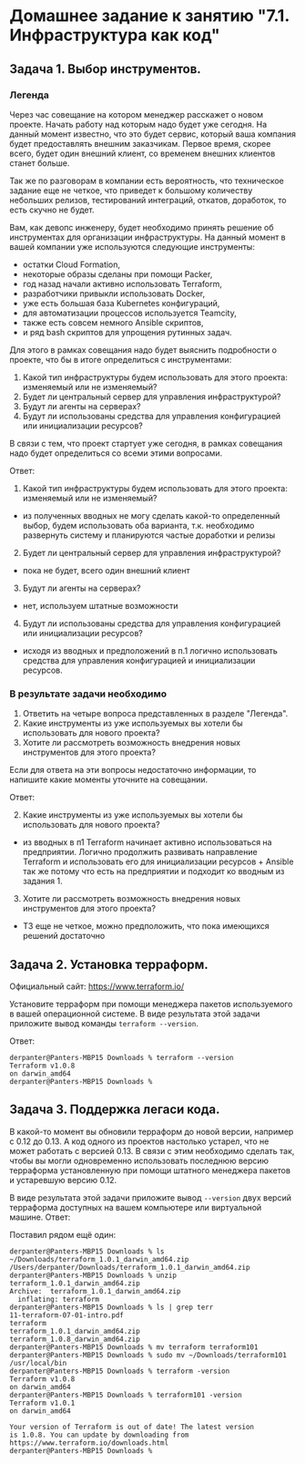 # Домашнее задание к занятию "7.1. Инфраструктура как код"

## Задача 1. Выбор инструментов. 
 
### Легенда
 
Через час совещание на котором менеджер расскажет о новом проекте. Начать работу над которым надо 
будет уже сегодня. 
На данный момент известно, что это будет сервис, который ваша компания будет предоставлять внешним заказчикам.
Первое время, скорее всего, будет один внешний клиент, со временем внешних клиентов станет больше.

Так же по разговорам в компании есть вероятность, что техническое задание еще не четкое, что приведет к большому
количеству небольших релизов, тестирований интеграций, откатов, доработок, то есть скучно не будет.  
   
Вам, как девопс инженеру, будет необходимо принять решение об инструментах для организации инфраструктуры.
На данный момент в вашей компании уже используются следующие инструменты: 
- остатки Сloud Formation, 
- некоторые образы сделаны при помощи Packer,
- год назад начали активно использовать Terraform, 
- разработчики привыкли использовать Docker, 
- уже есть большая база Kubernetes конфигураций, 
- для автоматизации процессов используется Teamcity, 
- также есть совсем немного Ansible скриптов, 
- и ряд bash скриптов для упрощения рутинных задач.  

Для этого в рамках совещания надо будет выяснить подробности о проекте, что бы в итоге определиться с инструментами:

1. Какой тип инфраструктуры будем использовать для этого проекта: изменяемый или не изменяемый?
2. Будет ли центральный сервер для управления инфраструктурой?
3. Будут ли агенты на серверах?
4. Будут ли использованы средства для управления конфигурацией или инициализации ресурсов? 
 
В связи с тем, что проект стартует уже сегодня, в рамках совещания надо будет определиться со всеми этими вопросами.

Ответ:
1. Какой тип инфраструктуры будем использовать для этого проекта: изменяемый или не изменяемый?
 - из полученных вводных не могу сделать какой-то определенный выбор, будем использовать оба варианта, т.к. необходимо развернуть систему и планируются частые доработки и релизы

2. Будет ли центральный сервер для управления инфраструктурой?
- пока не будет, всего один внешний клиент

3. Будут ли агенты на серверах?
- нет, используем штатные возможности


4. Будут ли использованы средства для управления конфигурацией или инициализации ресурсов? 
- исходя из вводных и предположений в п.1 логично использовать средства для управления конфигурацией и инициализации ресурсов.



### В результате задачи необходимо

1. Ответить на четыре вопроса представленных в разделе "Легенда". 
2. Какие инструменты из уже используемых вы хотели бы использовать для нового проекта? 
3. Хотите ли рассмотреть возможность внедрения новых инструментов для этого проекта? 

Если для ответа на эти вопросы недостаточно информации, то напишите какие моменты уточните на совещании.


Ответ:

2. Какие инструменты из уже используемых вы хотели бы использовать для нового проекта? 

- из вводных в п1 Terraform начинает активно использоваться на предприятии. Логично продолжить развивать направление Terraform и использовать его для инициализации ресурсов + Ansible так же потому что есть на предприятии и подходит ко вводным из задания 1.


3. Хотите ли рассмотреть возможность внедрения новых инструментов для этого проекта? 
- ТЗ еще не четкое, можно предположить, что пока имеющихся решений достаточно


## Задача 2. Установка терраформ. 

Официальный сайт: https://www.terraform.io/

Установите терраформ при помощи менеджера пакетов используемого в вашей операционной системе.
В виде результата этой задачи приложите вывод команды `terraform --version`.


Ответ:
```
derpanter@Panters-MBP15 Downloads % terraform --version
Terraform v1.0.8
on darwin_amd64
derpanter@Panters-MBP15 Downloads %
```




## Задача 3. Поддержка легаси кода. 

В какой-то момент вы обновили терраформ до новой версии, например с 0.12 до 0.13. 
А код одного из проектов настолько устарел, что не может работать с версией 0.13. 
В связи с этим необходимо сделать так, чтобы вы могли одновременно использовать последнюю версию терраформа установленную при помощи
штатного менеджера пакетов и устаревшую версию 0.12. 

В виде результата этой задачи приложите вывод `--version` двух версий терраформа доступных на вашем компьютере 
или виртуальной машине.
Ответ:

Поставил рядом ещё один:
```
derpanter@Panters-MBP15 Downloads % ls ~/Downloads/terraform_1.0.1_darwin_amd64.zip
/Users/derpanter/Downloads/terraform_1.0.1_darwin_amd64.zip
derpanter@Panters-MBP15 Downloads % unzip terraform_1.0.1_darwin_amd64.zip     
Archive:  terraform_1.0.1_darwin_amd64.zip
  inflating: terraform               
derpanter@Panters-MBP15 Downloads % ls | grep terr                        
11-terraform-07-01-intro.pdf
terraform
terraform_1.0.1_darwin_amd64.zip
terraform_1.0.8_darwin_amd64.zip
derpanter@Panters-MBP15 Downloads % mv terraform terraform101
derpanter@Panters-MBP15 Downloads % sudo mv ~/Downloads/terraform101 /usr/local/bin 
derpanter@Panters-MBP15 Downloads % terraform -version
Terraform v1.0.8
on darwin_amd64
derpanter@Panters-MBP15 Downloads % terraform101 -version
Terraform v1.0.1
on darwin_amd64

Your version of Terraform is out of date! The latest version
is 1.0.8. You can update by downloading from https://www.terraform.io/downloads.html
derpanter@Panters-MBP15 Downloads % 
```


